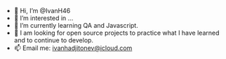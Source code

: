 - 👋 Hi, I’m @IvanH46
- 👀 I’m interested in ...
- 🌱 I’m currently learning QA and Javascript.
- 💞️ I am looking for open source projects to practice what I have learned and to continue to develop.
- 📫 Email me: ivanhadjitonev@icloud.com

<!---
IvanH46/IvanH46 is a ✨ special ✨ repository because its `README.md` (this file) appears on your GitHub profile.
You can click the Preview link to take a look at your changes.
--->
